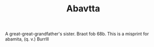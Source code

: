 ---
title: Abavtta
letter: A
permalink: "/definitions/abavtta.html"
body: A great-great-grandfather's sister. Braot fob 68b. This is a misprint for abamita,
  (q. v.) Burrlll
published_at: '2018-07-07'
layout: post
---
